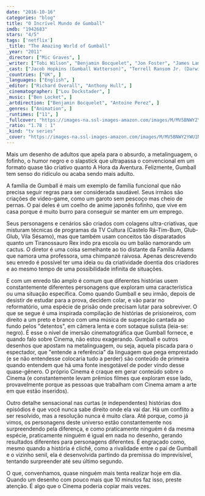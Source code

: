 ```yaml
---
date: "2016-10-16"
categories: "blog"
title: "O Incrível Mundo de Gumball"
imdb: "1942683"
stars: "4/5"
tags: ['netflix']
_title: "The Amazing World of Gumball"
_year: "2011"
_director: ["Mic Graves", ]
_writer: ["Tobi Wilson", "Benjamin Bocquelet", "Jon Foster", "James Lamont", "Joe Parham", "Mic Graves", "Louise Coats", "Nathan Auerbach", "Daniel Berg", ]
_cast: ["Jacob Hopkins (Gumball Watterson)", "Terrell Ransom Jr. (Darwin Watterson)", "Dan Russell (Richard Watterson / ...)", "Teresa Gallagher (Nicole Watterson / ...)", "Kerry Shale (Larry Needlemeyer / ...)", "Kyla Rae Kowalewski (Anais Watterson)", "Logan Grove (Gumball Watterson)", "Kwesi Boakye (Darwin Watterson)", "Sandra Dickinson (Crocodile Woman / ...)", ]
_countries: ["UK", ]
_languages: ["English", ]
_editor: ["Richard Overall", "Anthony Hull", ]
_cinematographer: ["Lou Dockstader", ]
_music: ["Ben Locket", ]
_artdirection: ["Benjamin Bocquelet", "Antoine Perez", ]
_genres: ["Animation", ]
_runtimes: ["11", ]
_fullcover: "https://images-na.ssl-images-amazon.com/images/M/MV5BNWY2YWU1NWEtZTk2Yi00Y2Q5LThlOTMtZWQzZTQ1OWM5MmM2XkEyXkFqcGdeQXVyNjQyMzg3MTE@.jpg"
_ratio: "1.78 : 1"
_kind: "tv series"
_cover: "https://images-na.ssl-images-amazon.com/images/M/MV5BNWY2YWU1NWEtZTk2Yi00Y2Q5LThlOTMtZWQzZTQ1OWM5MmM2XkEyXkFqcGdeQXVyNjQyMzg3MTE@._V1._SX99_SY140_.jpg"
---
```

Mais um desenho de adultos que apela para o absurdo, a metalinguagem, o fofinho, o humor negro e o slapstick que ultrapassa o convencional em um formato quase tão criativo quanto A Hora da Aventura. Felizmente, Gumball tem senso do ridículo ou acaba sendo mais adulto.

A família de Gumball é mais um exemplo de família funcional que não precisa seguir regras para ser considerada saudável. Seus irmãos são criações de video-game, como um garoto sem pescoço mas cheio de pernas. O pai deles é um coelho de anime japonês fofinho, que vive em casa porque é muito burro para conseguir se manter em um emprego.

Seus personagens e cenários são criados com colagens ultra-criativas, que misturam técnicas de programas da TV Cultura (Castelo Rá-Tim-Bum, Glub-Glub, Vila Sésamo), mas que também usam conceitos tão disparatados quanto um Tiranossauro Rex indo pra escola ou um balão namorando um cactus. O diretor é uma coisa semelhante ao tio distante da Família Adams que namora uma professora, uma chimpanzé raivosa. Apenas descrevendo seu enredo é possível ter uma ideia ou da criatividade doentia dos criadores e ao mesmo tempo de uma possibilidade infinita de situações.

E com um enredo tão amplo é comum que diferentes histórias usem constantemente diferentes personagens que exploram uma característica ou uma situação específica. Como quando Gumball e seu irmão, depois de desistir de estudar para a prova, decidem colar, e vão parar no reformatório, uma espécie de prisão onde precisam lutar para sobreviver. O que se segue é uma inspirada compilação de histórias de prisioneiros, com direito a um preto e branco com uma música de superação cantada ao fundo pelos "detentos", em câmera lenta e com sotaque sulista (leia-se: negro). É esse o nível de imersão cinematográfica que Gumball fornece, e quando falo sobre Cinema, não estou exagerando. Gumball e outros desenhos que apostam na metalinguagem, ou seja, aquela piscada para o espectador, que "entende a referência" da linguagem que pega emprestado (e se não entendesse colocaria tudo a perder) são conteúdo de primeira quando entendem que há uma fonte inesgotável de poder vindo desse quase-gênero. O próprio Cinema é craque em gerar conteúdo sobre o Cinema (e constantemente levam prêmios filmes que exploram esse lado, provavelmente porque as pessoas que trabalham com Cinema amam a arte em que estão inseridos).

Outro detalhe sensacional nas curtas (e independentes) histórias dos episódios é que você nunca sabe direito onde ela vai dar. Há um conflito a ser resolvido, mas a resolução nunca é muito clara. Até porque, como já vimos, os personagens deste universo estão constantemente nos surpreendendo pela diferença, e como praticamente ninguém é da mesma espécie, praticamente ninguém é igual em nada no desenho, gerando resultados diferentes para personagens diferentes. É engraçado como, mesmo quando a história é clichê, como a rivalidade entre o pai de Gumball e o vizinho senil, ela é desenvolvida partindo da premissa do imprevisível, tentando surpreender até seu último segundo.

O que, convenhamos, quase ninguém mais tenta realizar hoje em dia. Quando um desenho com pouco mais que 10 minutos faz isso, preste atenção. É algo que o Cinema poderia copiar mais vezes.
